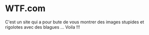 # WTF.com

C'est un site qui a pour bute de vous montrer des images stupides et rigolotes avec des blagues ...
Voila !!!
